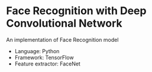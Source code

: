 # Face Recognition with Deep Convolutional Network

An implementation of Face Recognition model

* Language: Python
* Framework: TensorFlow
* Feature extractor: FaceNet
